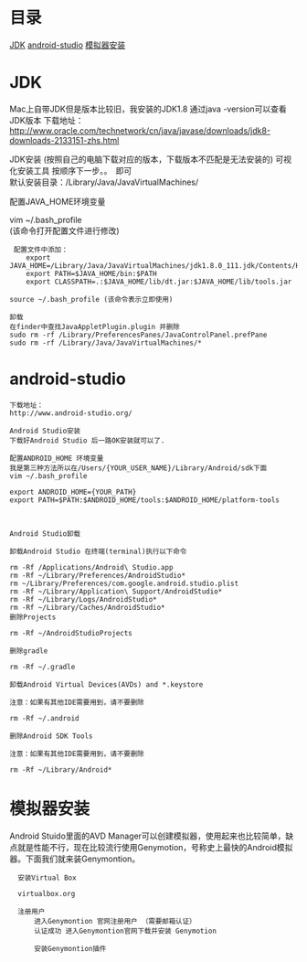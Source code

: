 # 目录


[JDK](JDK)
[android-studio](android-studio)
[模拟器安装](模拟器安装)
        
#  JDK 

  Mac上自带JDK但是版本比较旧，我安装的JDK1.8 通过java -version可以查看JDK版本
  下载地址：
  http://www.oracle.com/technetwork/cn/java/javase/downloads/jdk8-downloads-2133151-zhs.html
    
  JDK安装 (按照自己的电脑下载对应的版本，下载版本不匹配是无法安装的)
  可视化安装工具 按顺序下一步。。　即可  
  默认安装目录：/Library/Java/JavaVirtualMachines/

  配置JAVA_HOME环境变量

  vim ~/.bash_profile   
  (该命令打开配置文件进行修改)

     配置文件中添加：
        export JAVA_HOME=/Library/Java/JavaVirtualMachines/jdk1.8.0_111.jdk/Contents/Home 
        export PATH=$JAVA_HOME/bin:$PATH 
        export CLASSPATH=.:$JAVA_HOME/lib/dt.jar:$JAVA_HOME/lib/tools.jar

    source ~/.bash_profile (该命令表示立即使用)

    卸载
    在finder中查找JavaAppletPlugin.plugin 并删除
    sudo rm -rf /Library/PreferencesPanes/JavaControlPanel.prefPane
    sudo rm -rf /Library/Java/JavaVirtualMachines/*


# android-studio
    下载地址：
    http://www.android-studio.org/

    Android Studio安装
    下载好Android Studio 后一路OK安装就可以了.

    配置ANDROID_HOME 环境变量
    我是第三种方法所以在/Users/{YOUR_USER_NAME}/Library/Android/sdk下面
    vim ~/.bash_profile

    export ANDROID_HOME={YOUR_PATH}
    export PATH=$PATH:$ANDROID_HOME/tools:$ANDROID_HOME/platform-tools



    Android Studio卸载

    卸载Android Studio 在终端(terminal)执行以下命令

    rm -Rf /Applications/Android\ Studio.app
    rm -Rf ~/Library/Preferences/AndroidStudio*
    rm ~/Library/Preferences/com.google.android.studio.plist
    rm -Rf ~/Library/Application\ Support/AndroidStudio*
    rm -Rf ~/Library/Logs/AndroidStudio*
    rm -Rf ~/Library/Caches/AndroidStudio*
    删除Projects

    rm -Rf ~/AndroidStudioProjects

    删除gradle

    rm -Rf ~/.gradle

    卸载Android Virtual Devices(AVDs) and *.keystore

    注意：如果有其他IDE需要用到，请不要删除

    rm -Rf ~/.android

    删除Android SDK Tools

    注意：如果有其他IDE需要用到，请不要删除

    rm -Rf ~/Library/Android*


# 模拟器安装
   Android Stuido里面的AVD Manager可以创建模拟器，使用起来也比较简单，缺点就是性能不行，现在比较流行使用Genymotion，号称史上最快的Android模拟器。下面我们就来装Genymontion。 
     
      安装Virtual Box

      virtualbox.org

      注册用户
          进入Genymontion 官网注册用户 （需要邮箱认证）
          认证成功 进入Genymontion官网下载并安装 Genymotion

          安装Genymontion插件  












